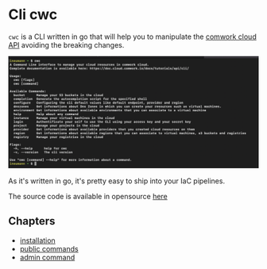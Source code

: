 # Cli cwc

`cwc` is a CLI written in go that will help you to manipulate the [comwork cloud API](../api/README.md) avoiding the breaking changes.

![cwc](../../img/cwc.png)

As it's written in go, it's pretty easy to ship into your IaC pipelines.

The source code is available in opensource [here](https://gitlab.comwork.io/oss/cwc/cwc)

## Chapters

* [installation](./install.md)
* [public commands](./public.md)
* [admin command](./admin.md)
